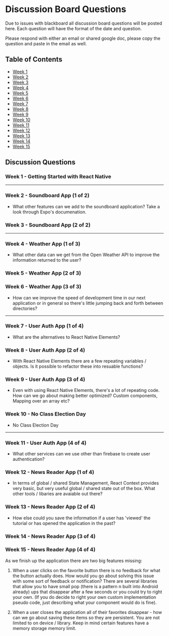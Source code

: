 # Discussion Board Questions

Due to issues with blackboard all discussion board questions will be posted here. Each question will have the format of the date and question.

Please respond with either an email or shared google doc, please copy the question and paste in the email as well.

## Table of Contents
- [Week 1](#week1)
- [Week 2](#week2)
- [Week 3](#week3)
- [Week 4](#week4)
- [Week 5](#week5)
- [Week 6](#week6)
- [Week 7](#week7)
- [Week 8](#week8)
- [Week 9](#week9)
- [Week 10](#week10)
- [Week 11](#week11)
- [Week 12](#week12)
- [Week 13](#week13)
- [Week 14](#week14)
- [Week 15](#week15)

## Discussion Questions

### Week 1 - Getting Started with React Native <a name="Week1"></a>
---
### Week 2 - Soundboard App (1 of 2) <a name="Week2"></a>

- What other features can we add to the soundboard application? Take a look through Expo's documenation.

### Week 3 - Soundboard App (2 of 2) <a name="Week3"></a>
---
### Week 4 - Weather App (1 of 3) <a name="Week4"></a>

- What other data can we get from the Open Weather API to improve the information returned to the user?

### Week 5 - Weather App (2 of 3) <a name="Week5"></a>

### Week 6 - Weather App (3 of 3) <a name="Week6"></a>

- How can we improve the speed of development time in our next application or in general so there's little jumping back and forth between directories?

---
### Week 7 - User Auth App (1 of 4) <a name="Week7"></a>

- What are the alternatives to React Native Elements?

### Week 8 - User Auth App (2 of 4) <a name="Week8"></a>

- With React Native Elements there are a few repeating variables / objects. Is it possible to refactor these into resuable functions?

### Week 9 - User Auth App (3 of 4) <a name="Week9"></a>

- Even with using React Native Elements, there's a lot of repeating code. How can we go about making better optimized? Custom components, Mapping over an array etc?

### Week 10 - No Class Election Day

- No Class Election Day

---
### Week 11 - User Auth App (4 of 4) <a name="Week10"></a>

- What other services can we use other than firebase to create user authentication?

### Week 12 - News Reader App (1 of 4) <a name="Week12"></a>

- In terms of global / shared State Management, React Context provides very basic, but very useful global / shared state out of the box. What other tools / libaries are avaiable out there?

### Week 13 - News Reader App (2 of 4) <a name="Week13"></a>

- How else could you save the information if a user has 'viewed' the tutorial or has opened the application in the past?

### Week 14 - News Reader App (3 of 4) <a name="Week14"></a>

### Week 15 - News Reader App (4 of 4) <a name="Week15"></a>

As we finish up the application there are two big features missing:

1. When a user clicks on the favorite button there is no feedback for what the button actually does. How would you go about solving this issue with some sort of feedback or notification? There are several libraries that allow you to have small pop (there is a pattern n built into Android already) ups that disappear after a few seconds or you could try to right your own. (If you do decide to right your own custom implementation pseudo code, just describing what your component would do is fine).

2. When a user closes the application all of their favorites disappear - how can we go about saving these items so they are persistent. You are not limited to on device / library. Keep in mind certain features have a memory storage memory limit.
